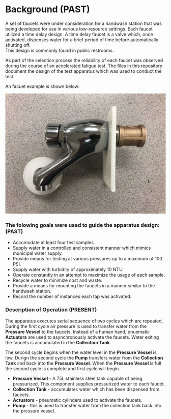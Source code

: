 # Background (PAST)

A set of faucets were under consideration for a handwash station that was being developed for use in various low-resource settings.  Each faucet utilized a 
time delay design.  A time delay faucet is a valve which, once activated, dispenses water for a brief period of time before automatically shutting off.  
This design is commonly found in public restrooms.

As part of the selection process the reliability of each faucet was observed during the course of an accelerated fatigue test.  The files in this repository 
document the design of the test apparatus which was used to conduct the test. 

An facuet example is shown below:

![Image of a Faucet](https://github.com/MaxBMitchell/Faucet-Fatigue-Apparatus/blob/master/Images/example_1.jpg)

### The folowing goals were used to guide the apparatus design: (PAST)

* Accomodate at least four test samples.
* Supply water in a controlled and consistent manner which mimics municipal water supply.
* Provide means for testing at various pressures up to a maximum of 100 PSI.
* Supply water with turbidity of approximately 10 NTU.
* Operate constantly in an attempt to maximize the usage of each sample.
* Recycle water to minimize cost and waste.
* Provide a means for mounting the faucets in a manner similar to the handwash station.
* Record the number of instances each tap was activated.

### Description of Operation (PRESENT)

The apparatus executes serial sequence of two cycles which are repeated.  During the first cycle air pressure is used to transfer water from the **Pressure Vessel** to the faucets.  Instead of a human hand, pnuematic **Actuators** are used to asynchronously activate the faucets.  Water exiting the faucets is accumulated in the **Collection Tank**.  

The second cycle begins when the water level in the **Pressure Vessel** is low.  Durign the second cycle the **Pump** transfers water from the **Collection Tank** and back into the **Pressure Vessel**.  When the **Pressure Vessel** is full the second cycle is complete and first cycle will begin.

* **Pressure Vessel** - A 75L stainless steel tank capable of being pressurized.  This component supplies pressurized water to each faucet.
* **Collection Tank** - accumulates water which has been dispensed from faucets.
* **Actuators** - pneumatic cylinders used to activate the faucets.
* **Pump** - this is used to transfer water from the collection tank back into the pressure vessel.

